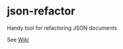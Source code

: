 # json-refactor
Handy tool for refactoring JSON documents

See [Wiki](https://github.com/ElGoorf/json-refactor/wiki)
